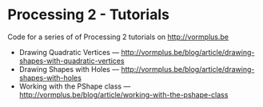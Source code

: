 # Processing 2 - Tutorials

Code for a series of of Processing 2 tutorials on http://vormplus.be

* Drawing Quadratic Vertices — http://vormplus.be/blog/article/drawing-shapes-with-quadratic-vertices
* Drawing Shapes with Holes — http://vormplus.be/blog/article/drawing-shapes-with-holes
* Working with the PShape class — http://vormplus.be/blog/article/working-with-the-pshape-class